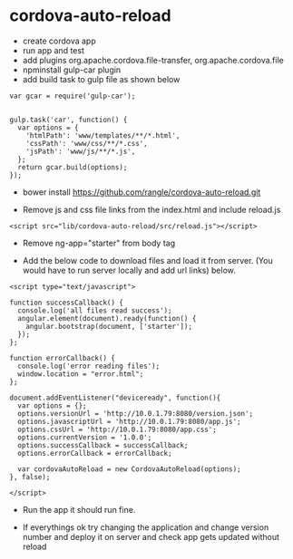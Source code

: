 # cordova-auto-reload

- create cordova app
- run app and test
- add plugins org.apache.cordova.file-transfer, org.apache.cordova.file
- npminstall gulp-car plugin
- add build task to gulp file as shown below

```
var gcar = require('gulp-car');


gulp.task('car', function() {
  var options = {
    'htmlPath': 'www/templates/**/*.html',
    'cssPath': 'www/css/**/*.css',
    'jsPath': 'www/js/**/*.js',
  };
  return gcar.build(options);
});
```

- bower install https://github.com/rangle/cordova-auto-reload.git


- Remove js and css file links from the index.html and include reload.js
```
<script src="lib/cordova-auto-reload/src/reload.js"></script>
```

- Remove ng-app="starter" from body tag

- Add the below code to download files and load it from server. (You would have to run server locally and add url links) below.
```
<script type="text/javascript">

function successCallback() {
  console.log('all files read success');
  angular.element(document).ready(function() {
    angular.bootstrap(document, ['starter']);
  });
};

function errorCallback() {
  console.log('error reading files');
  window.location = "error.html";
};

document.addEventListener("deviceready", function(){
  var options = {};
  options.versionUrl = 'http://10.0.1.79:8080/version.json';
  options.javascriptUrl = 'http://10.0.1.79:8080/app.js';
  options.cssUrl = 'http://10.0.1.79:8080/app.css';
  options.currentVersion = '1.0.0';
  options.successCallback = successCallback;
  options.errorCallback = errorCallback;

  var cordovaAutoReload = new CordovaAutoReload(options);
}, false);

</script>    
```

- Run the app it should run fine.

- If everythings ok try changing the application and change version number and deploy it on server and check app gets updated without reload
